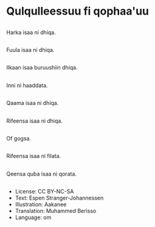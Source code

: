 # Qulqulleessuu fi qophaa'uu

##
Harka isaa ni dhiqa.

##
Fuula isaa ni dhiqa.

##
Ilkaan isaa buruushiin dhiqa.

##
Inni ni haaddata.

##
Qaama isaa ni dhiqa.

##
Rifeensa isaa ni dhiqa.

##
Of gogsa.

##
Rifeensa isaa ni filata.

##
Qeensa quba isaa ni qorata.

##
* License: CC BY-NC-SA
* Text: Espen Stranger-Johannessen
* Illustration: Aakanee
* Translation: Muhammed Berisso
* Language: om
